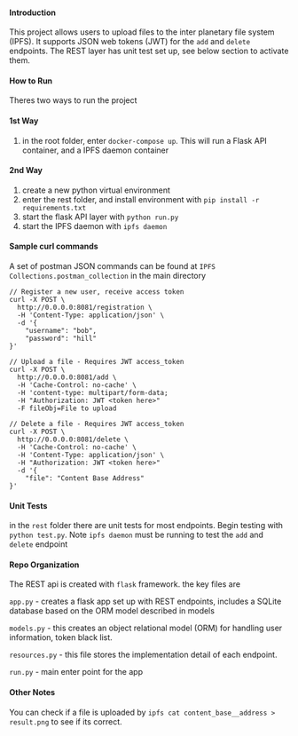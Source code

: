 #### Introduction
This project allows users to upload files to the inter planetary file system (IPFS). It supports JSON web tokens (JWT) for the `add` and `delete` endpoints. The REST layer has unit test set up, see below section to activate them.  

#### How to Run
Theres two ways to run the project
#### 1st Way
1. in the root folder, enter `docker-compose up`. This will run a Flask API container, and a IPFS daemon container 
#### 2nd Way
1. create a new python virtual environment
2. enter the rest folder, and install environment with
`pip install -r requirements.txt`
3. start the flask API layer with `python run.py`
4. start the IPFS daemon with `ipfs daemon`

#### Sample curl commands
A set of postman JSON commands can be found at 
`IPFS Collections.postman_collection` in the main directory

```
// Register a new user, receive access token
curl -X POST \
  http://0.0.0.0:8081/registration \
  -H 'Content-Type: application/json' \
  -d '{
    "username": "bob",
    "password": "hill"
}'

// Upload a file - Requires JWT access_token
curl -X POST \
  http://0.0.0.0:8081/add \
  -H 'Cache-Control: no-cache' \
  -H 'content-type: multipart/form-data; 
  -H "Authorization: JWT <token here>"
  -F fileObj=File to upload

// Delete a file - Requires JWT access_token
curl -X POST \
  http://0.0.0.0:8081/delete \
  -H 'Cache-Control: no-cache' \
  -H 'Content-Type: application/json' \
  -H "Authorization: JWT <token here>"
  -d '{
	"file": "Content Base Address"
}'
```

#### Unit Tests
in the `rest` folder there are unit tests for most endpoints. Begin testing with `python test.py`. Note `ipfs daemon` must be running to test the `add` and `delete` endpoint

#### Repo Organization
The REST api is created with `flask` framework. the key files are

`app.py` - creates a flask app set up with REST endpoints, includes a SQLite database based on the ORM model described in models

`models.py` - this creates an object relational model (ORM) for handling user information, token black list.

`resources.py` - this file stores the implementation detail of each endpoint. 

`run.py` - main enter point for the app

#### Other Notes
You can check if a file is uploaded by `ipfs cat content_base__address > result.png` to see if its correct.